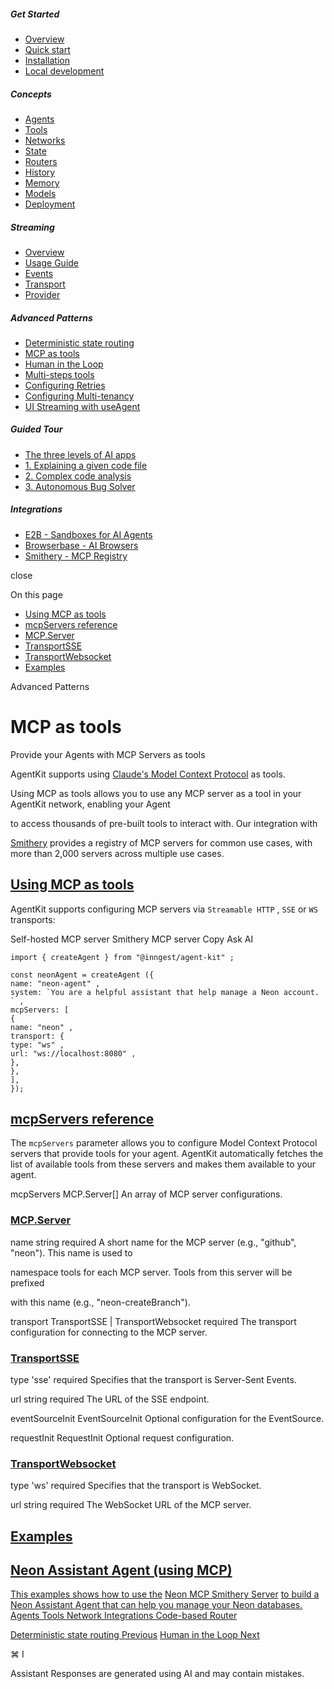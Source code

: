 ##### Get Started

- [Overview](\overview)
- [Quick start](\getting-started\quick-start)
- [Installation](\getting-started\installation)
- [Local development](\getting-started\local-development)

##### Concepts

- [Agents](\concepts\agents)
- [Tools](\concepts\tools)
- [Networks](\concepts\networks)
- [State](\concepts\state)
- [Routers](\concepts\routers)
- [History](\concepts\history)
- [Memory](\concepts\memory)
- [Models](\concepts\models)
- [Deployment](\concepts\deployment)

##### Streaming

- [Overview](\streaming\overview)
- [Usage Guide](\streaming\usage-guide)
- [Events](\streaming\events)
- [Transport](\streaming\transport)
- [Provider](\streaming\provider)

##### Advanced Patterns

- [Deterministic state routing](\advanced-patterns\routing)
- [MCP as tools](\advanced-patterns\mcp)
- [Human in the Loop](\advanced-patterns\human-in-the-loop)
- [Multi-steps tools](\advanced-patterns\multi-steps-tools)
- [Configuring Retries](\advanced-patterns\retries)
- [Configuring Multi-tenancy](\advanced-patterns\multitenancy)
- [UI Streaming with useAgent](\advanced-patterns\legacy-ui-streaming)

##### Guided Tour

- [The three levels of AI apps](\guided-tour\overview)
- [1. Explaining a given code file](\guided-tour\ai-workflows)
- [2. Complex code analysis](\guided-tour\agentic-workflows)
- [3. Autonomous Bug Solver](\guided-tour\ai-agents)

##### Integrations

- [E2B - Sandboxes for AI Agents](\integrations\e2b)
- [Browserbase - AI Browsers](\integrations\browserbase)
- [Smithery - MCP Registry](\integrations\smithery)

close

On this page

- [Using MCP as tools](#using-mcp-as-tools)
- [mcpServers reference](#mcpservers-reference)
- [MCP.Server](#mcp-server)
- [TransportSSE](#transportsse)
- [TransportWebsocket](#transportwebsocket)
- [Examples](#examples)

Advanced Patterns

# MCP as tools

Provide your Agents with MCP Servers as tools

AgentKit supports using [Claude's Model Context Protocol](https://modelcontextprotocol.io/) as tools.

Using MCP as tools allows you to use any MCP server as a tool in your AgentKit network, enabling your Agent

to access thousands of pre-built tools to interact with. Our integration with

[Smithery](https://smithery.ai/) provides a registry of MCP servers for common use cases, with more than 2,000 servers across multiple use cases.

## [ Using MCP as tools](#using-mcp-as-tools)

AgentKit supports configuring MCP servers via `Streamable HTTP` , `SSE` or `WS` transports:

Self-hosted MCP server Smithery MCP server Copy Ask AI

```
import { createAgent } from "@inngest/agent-kit" ;

const neonAgent = createAgent ({
name: "neon-agent" ,
system: `You are a helpful assistant that help manage a Neon account.
` ,
mcpServers: [
{
name: "neon" ,
transport: {
type: "ws" ,
url: "ws://localhost:8080" ,
},
},
],
});
```

## [ mcpServers reference](#mcpservers-reference)

The `mcpServers` parameter allows you to configure Model Context Protocol servers that provide tools for your agent. AgentKit automatically fetches the list of available tools from these servers and makes them available to your agent.

[](#param-mcp-servers) mcpServers MCP.Server[] An array of MCP server configurations.

### [ MCP.Server](#mcp-server)

[](#param-name) name string required A short name for the MCP server (e.g., "github", "neon"). This name is used to

namespace tools for each MCP server. Tools from this server will be prefixed

with this name (e.g., "neon-createBranch").

[](#param-transport) transport TransportSSE | TransportWebsocket required The transport configuration for connecting to the MCP server.

### [ TransportSSE](#transportsse)

[](#param-type) type 'sse' required Specifies that the transport is Server-Sent Events.

[](#param-url) url string required The URL of the SSE endpoint.

[](#param-event-source-init) eventSourceInit EventSourceInit Optional configuration for the EventSource.

[](#param-request-init) requestInit RequestInit Optional request configuration.

### [ TransportWebsocket](#transportwebsocket)

[](#param-type-1) type 'ws' required Specifies that the transport is WebSocket.

[](#param-url-1) url string required The WebSocket URL of the MCP server.

## [ Examples](#examples)

## [Neon Assistant Agent (using MCP)](https://github.com/inngest/agent-kit/tree/main/examples/mcp-neon-agent/#readme)

[This examples shows how to use the](https://github.com/inngest/agent-kit/tree/main/examples/mcp-neon-agent/#readme) [Neon MCP Smithery Server](https://smithery.ai/server/neon/) [to build a Neon Assistant Agent that can help you manage your Neon databases. Agents Tools Network Integrations Code-based Router](https://github.com/inngest/agent-kit/tree/main/examples/mcp-neon-agent/#readme)

[Deterministic state routing Previous](\advanced-patterns\routing) [Human in the Loop Next](\advanced-patterns\human-in-the-loop)

⌘ I

Assistant Responses are generated using AI and may contain mistakes.